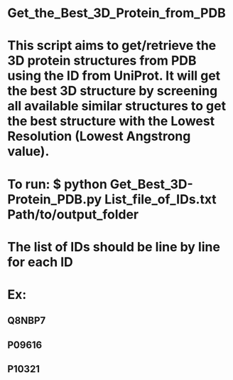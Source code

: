 # Get_the_Best_3D_Protein_from_PDB

# This script aims to get/retrieve the 3D protein structures from PDB using the ID from UniProt. It will get the best 3D structure by screening all available similar structures to get the best structure with the Lowest Resolution (Lowest Angstrong value).

# To run: $ python Get_Best_3D-Protein_PDB.py List_file_of_IDs.txt  Path/to/output_folder

# The list of IDs should be line by line for each ID
# Ex: 
## Q8NBP7
## P09616
## P10321
